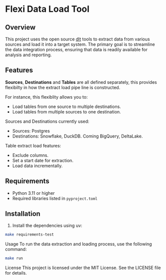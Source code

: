 # Flexi Data Load Tool

## Overview

This project uses the open source [dlt](https://dlthub.com/docs/intro) tools to extract data from various sources and load it into a target system. The primary goal is to streamline the data integration process, ensuring that data is readily available for analysis and reporting.

## Features

**Sources**, **Destinations** and **Tables** are all defined separately, this provides flexibilty in how the extract load pipe line is constructed.

For instance, this flexiblity allows you to:
- Load tables from one source to multiple destinations.
- Load tables from multiple sources to one destination.

Sources and Destinations currently used:
- Sources: Postgres
- Destinations: Snowflake, DuckDB. Coming BigQuery, DeltaLake.

Table extract load features:
- Exclude columns.
- Set a start date for extraction.
- Load data incrementally.

## Requirements

- Python 3.11 or higher
- Required libraries listed in `pyproject.toml`

## Installation

1. Install the dependencies using uv:

```bash
make requirements-test
```

Usage
To run the data extraction and loading process, use the following command:

```bash
make run
```

License
This project is licensed under the MIT License. See the LICENSE file for details.
